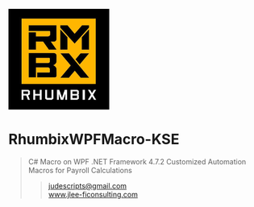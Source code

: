 ![RhumbixLogo](/RhumbixWPFMacro-KSE/assets/rhumbixfavicon.png)
# RhumbixWPFMacro-KSE
>C# Macro on WPF .NET Framework 4.7.2
>Customized Automation Macros for Payroll Calculations
>>
>>judescripts@gmail.com  
>>www.jlee-ficonsulting.com
